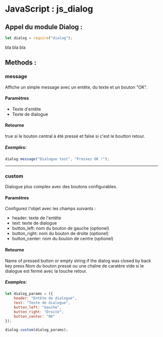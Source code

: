 # JavaScript : js_dialog
## Appel du module Dialog :
```js
let dialog = require("dialog");
```
bla bla bla

## Methods :
### message
Affiche un simple message avec un entête, du texte et un bouton "OK".

#### Paramètres
- Texte d'entête
- Texte de dialogue  

#### Retourne
true si le bouton central à été pressé et false si c'est le boutton retour. 

##### Exemples:
```js
dialog.message("Dialogue test", "Pressez OK !");
```

---
### custom
Dialogue plus complex avec des boutons configurables.

#### Paramètres
Configurez l'objet avec les champs suivants :
- header: texte de l'entête
- text: texte de dialogue
- button_left: nom du bouton de gauche (optionel)
- button_right: nom du bouton de droite (optionel)
- button_center: nom du bouton de centre (optionel)

#### Retourne
Name of pressed button or empty string if the dialog was closed by back key press
Nom du bouton pressé ou une chaîne de caratère vide si le dialogue est fermé avec la touche retour.

##### Examples:
```js
let dialog_params = ({
    header: "Entête de dialogue",
    text: "Texte de dialogue",
    button_left: "Gauche",
    button_right: "Droite",
    button_center: "OK"
});

dialog.custom(dialog_params);
```

